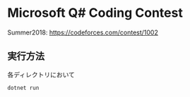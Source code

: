 # Microsoft Q# Coding Contest
Summer2018: https://codeforces.com/contest/1002

## 実行方法
各ディレクトリにおいて
```bash
dotnet run
```
